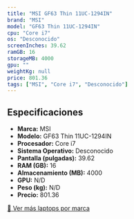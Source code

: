 ```yaml
---
title: "MSI GF63 Thin 11UC-1294IN"
brand: "MSI"
model: "GF63 Thin 11UC-1294IN"
cpu: "Core i7"
os: "Desconocido"
screenInches: 39.62
ramGB: 16
storageMB: 4000
gpu: ""
weightKg: null
price: 801.36
tags: ["MSI", "Core i7", "Desconocido"]
---
```

## Especificaciones

- **Marca:** MSI
- **Modelo:** GF63 Thin 11UC-1294IN
- **Procesador:** Core i7
- **Sistema Operativo:** Desconocido
- **Pantalla (pulgadas):** 39.62
- **RAM (GB):** 16
- **Almacenamiento (MB):** 4000
- **GPU:** N/D
- **Peso (kg):** N/D
- **Precio:** 801.36

[:rocket: Ver más laptops por marca](/brand/msi)

